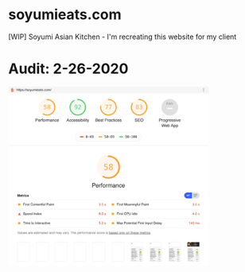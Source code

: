 # soyumieats.com
[WIP] Soyumi Asian Kitchen - I'm recreating this website for my client

# Audit: 2-26-2020

<img src="https://github.com/Mary-Tyler-Moore/soyumieats.com/blob/master/soyumi-before.png?raw=true" width="80%" />
